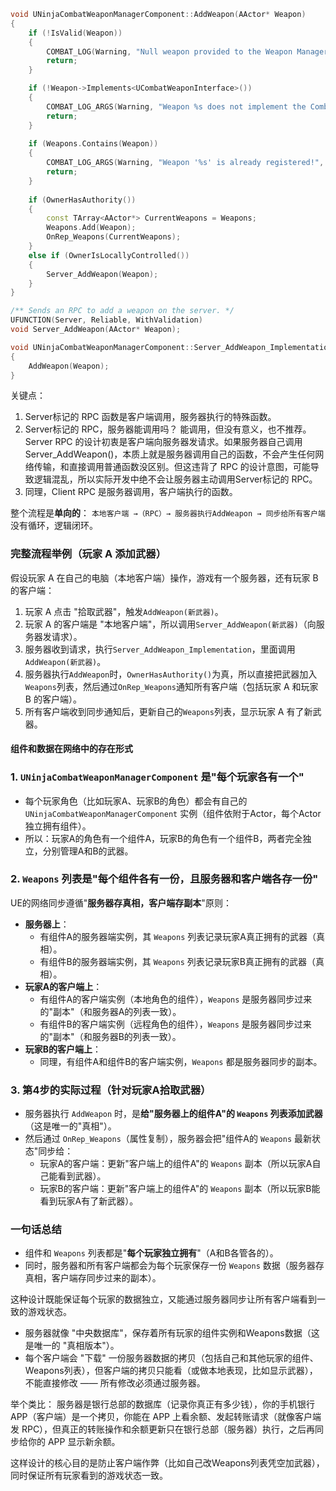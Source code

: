 ```cpp
void UNinjaCombatWeaponManagerComponent::AddWeapon(AActor* Weapon)
{
	if (!IsValid(Weapon))
	{
		COMBAT_LOG(Warning, "Null weapon provided to the Weapon Manager!");
		return;
	}

	if (!Weapon->Implements<UCombatWeaponInterface>())
	{
		COMBAT_LOG_ARGS(Warning, "Weapon %s does not implement the Combat Weapon Interface!", *GetNameSafe(Weapon));
		return;
	}
	
	if (Weapons.Contains(Weapon))
	{
		COMBAT_LOG_ARGS(Warning, "Weapon '%s' is already registered!", *GetNameSafe(Weapon));
		return;	
	}
	
	if (OwnerHasAuthority())
	{
		const TArray<AActor*> CurrentWeapons = Weapons;
		Weapons.Add(Weapon);
		OnRep_Weapons(CurrentWeapons);
	}
	else if (OwnerIsLocallyControlled())
	{
		Server_AddWeapon(Weapon);
	}
}

/** Sends an RPC to add a weapon on the server. */
UFUNCTION(Server, Reliable, WithValidation)
void Server_AddWeapon(AActor* Weapon);

void UNinjaCombatWeaponManagerComponent::Server_AddWeapon_Implementation(AActor* Weapon)
{
	AddWeapon(Weapon);
}
```

关键点：

1. Server标记的 RPC 函数是客户端调用，服务器执行的特殊函数。
2. Server标记的 RPC，服务器能调用吗？
   能调用，但没有意义，也不推荐。Server RPC 的设计初衷是客户端向服务器发请求。如果服务器自己调用Server_AddWeapon()，本质上就是服务器调用自己的函数，不会产生任何网络传输，和直接调用普通函数没区别。但这违背了 RPC 的设计意图，可能导致逻辑混乱，所以实际开发中绝不会让服务器主动调用Server标记的 RPC。
3. 同理，Client RPC 是服务器调用，客户端执行的函数。

整个流程是**单向的**：
`本地客户端 →（RPC）→ 服务器执行AddWeapon → 同步给所有客户端`
没有循环，逻辑闭环。

### 完整流程举例（玩家 A 添加武器）

假设玩家 A 在自己的电脑（本地客户端）操作，游戏有一个服务器，还有玩家 B 的客户端：

1. 玩家 A 点击 "拾取武器"，触发`AddWeapon(新武器)`。
2. 玩家 A 的客户端是 "本地客户端"，所以调用`Server_AddWeapon(新武器)`（向服务器发请求）。
3. 服务器收到请求，执行`Server_AddWeapon_Implementation`，里面调用`AddWeapon(新武器)`。
4. 服务器执行`AddWeapon`时，`OwnerHasAuthority()`为真，所以直接把武器加入`Weapons`列表，然后通过`OnRep_Weapons`通知所有客户端（包括玩家 A 和玩家 B 的客户端）。
5. 所有客户端收到同步通知后，更新自己的`Weapons`列表，显示玩家 A 有了新武器。



#### 组件和数据在网络中的存在形式


### 1. `UNinjaCombatWeaponManagerComponent` 是"每个玩家各有一个"
- 每个玩家角色（比如玩家A、玩家B的角色）都会有自己的 `UNinjaCombatWeaponManagerComponent` 实例（组件依附于Actor，每个Actor独立拥有组件）。
- 所以：玩家A的角色有一个组件A，玩家B的角色有一个组件B，两者完全独立，分别管理A和B的武器。


### 2. `Weapons` 列表是"每个组件各有一份，且服务器和客户端各存一份"
UE的网络同步遵循"**服务器存真相，客户端存副本**"原则：
- **服务器上**：
  - 有组件A的服务器端实例，其 `Weapons` 列表记录玩家A真正拥有的武器（真相）。
  - 有组件B的服务器端实例，其 `Weapons` 列表记录玩家B真正拥有的武器（真相）。
- **玩家A的客户端上**：
  - 有组件A的客户端实例（本地角色的组件），`Weapons` 是服务器同步过来的"副本"（和服务器A的列表一致）。
  - 有组件B的客户端实例（远程角色的组件），`Weapons` 是服务器同步过来的"副本"（和服务器B的列表一致）。
- **玩家B的客户端上**：
  - 同理，有组件A和组件B的客户端实例，`Weapons` 都是服务器同步的副本。


### 3. 第4步的实际过程（针对玩家A拾取武器）
- 服务器执行 `AddWeapon` 时，是**给"服务器上的组件A"的 `Weapons` 列表添加武器**（这是唯一的"真相"）。
- 然后通过 `OnRep_Weapons`（属性复制），服务器会把"组件A的 `Weapons` 最新状态"同步给：
  - 玩家A的客户端：更新"客户端上的组件A"的 `Weapons` 副本（所以玩家A自己能看到武器）。
  - 玩家B的客户端：更新"客户端上的组件A"的 `Weapons` 副本（所以玩家B能看到玩家A有了新武器）。


### 一句话总结
- 组件和 `Weapons` 列表都是"**每个玩家独立拥有**"（A和B各管各的）。
- 同时，服务器和所有客户端都会为每个玩家保存一份 `Weapons` 数据（服务器存真相，客户端存同步过来的副本）。

这种设计既能保证每个玩家的数据独立，又能通过服务器同步让所有客户端看到一致的游戏状态。

- 服务器就像 "中央数据库"，保存着所有玩家的组件实例和Weapons数据（这是唯一的 "真相版本"）。
- 每个客户端会 "下载" 一份服务器数据的拷贝（包括自己和其他玩家的组件、Weapons列表），但客户端的拷贝只能看（或做本地表现，比如显示武器），不能直接修改 —— 所有修改必须通过服务器。

举个类比：
服务器是银行总部的数据库（记录你真正有多少钱），你的手机银行 APP（客户端）是一个拷贝，你能在 APP 上看余额、发起转账请求（就像客户端发 RPC），但真正的转账操作和余额更新只在银行总部（服务器）执行，之后再同步给你的 APP 显示新余额。

这样设计的核心目的是防止客户端作弊（比如自己改Weapons列表凭空加武器），同时保证所有玩家看到的游戏状态一致。